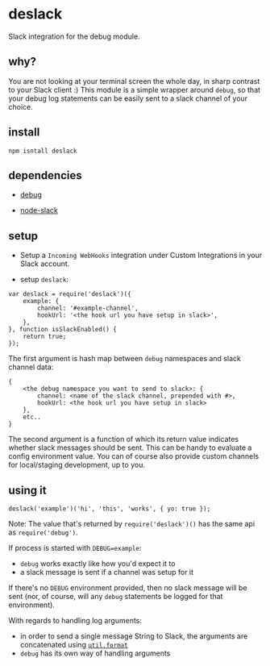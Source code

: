 # deslack
Slack integration for the debug module. 


## why?

You are not looking at your terminal screen the whole day, in sharp contrast to your Slack client :) This module is a simple wrapper around `debug`, so that your debug log statements can be easily sent to a slack channel of your choice.


## install

`npm isntall deslack`


## dependencies

- [debug](https://github.com/visionmedia/debug)

- [node-slack](https://github.com/xoxco/node-slack)


## setup

- Setup a `Incoming WebHooks` integration under Custom Integrations in your Slack account.

- setup `deslack`:

```
var deslack = require('deslack')({
    example: {
        channel: '#example-channel',
        hookUrl: '<the hook url you have setup in slack>',
    },
}, function isSlackEnabled() {
    return true;
});
```

The first argument is hash map between `debug` namespaces and slack channel data:

```
{
    <the debug namespace you want to send to slack>: {
        channel: <name of the slack channel, prepended with #>,
        hookUrl: <the hook url you have setup in slack>
    },
    etc..
}
```

The second argument is a function of which its return value indicates whether slack messages should be sent. This can be handy to evaluate a config environment value. You can of course also provide custom channels for local/staging development, up to you.

## using it

```
deslack('example')('hi', 'this', 'works', { yo: true });
```

Note: The value that's returned by `require('deslack')()` has the same api as `require('debug')`.

If process is started with `DEBUG=example`:
 - `debug` works exactly like how you'd expect it to
 - a slack message is sent if a channel was setup for it

If there's no `DEBUG` environment provided, then no slack message will be sent (nor, of course, will any `debug` statements be logged for that environment).

With regards to handling log arguments:
- in order to send a single message String to Slack, the arguments are concatenated using [`util.format`](https://nodejs.org/docs/latest/api/util.html#util_util_format_format)
- `debug` has its own way of handling arguments
